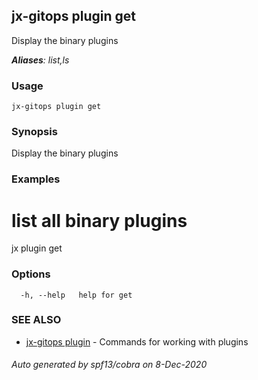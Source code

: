 ## jx-gitops plugin get

Display the binary plugins

***Aliases**: list,ls*

### Usage

```
jx-gitops plugin get
```

### Synopsis

Display the binary plugins

### Examples

  # list all binary plugins
  jx plugin get

### Options

```
  -h, --help   help for get
```

### SEE ALSO

* [jx-gitops plugin](jx-gitops_plugin.md)	 - Commands for working with plugins

###### Auto generated by spf13/cobra on 8-Dec-2020
